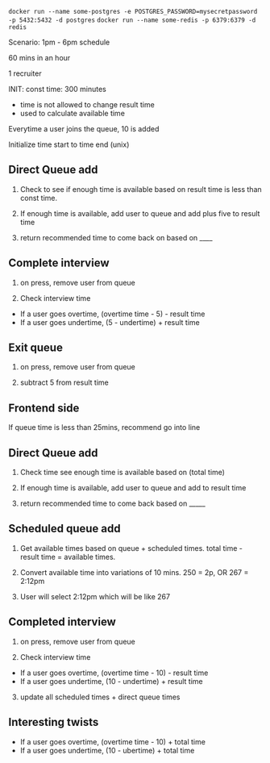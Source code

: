 
`docker run --name some-postgres -e POSTGRES_PASSWORD=mysecretpassword -p 5432:5432 -d postgres`
`docker run --name some-redis -p 6379:6379 -d redis`

Scenario:
1pm - 6pm schedule

60 mins in an hour

1 recruiter

INIT:
const time: 300 minutes
- time is not allowed to change
result time
- used to calculate available time

Everytime a user joins the queue, 10 is added

Initialize time start to time end (unix)



## Direct Queue add
1. Check to see if enough time is available based on result time is less than const time.

2. If enough time is available, add user to queue and add plus five to result time

3. return recommended time to come back on based on ____


## Complete interview
1. on press, remove user from queue

2. Check interview time 
- If a user goes overtime, (overtime time - 5) - result time
- If a user goes undertime, (5 - undertime) + result time

## Exit queue 
1. on press, remove user from queue

2. subtract 5 from result time

## Frontend side
If queue time is less than 25mins, recommend go into line
















## Direct Queue add

1. Check time see enough time is available based on (total time) 

2. If enough time is available, add user to queue and add to result time

3. return recommended time to come back based on _____

## Scheduled queue add

1. Get available times based on queue + scheduled times. total time - result time = available times.

2. Convert available time into variations of 10 mins. 250 = 2p, OR 267 = 2:12pm

3. User will select 2:12pm which will be like 267

## Completed interview
1. on press, remove user from queue

2. Check interview time 
- If a user goes overtime, (overtime time - 10) - result time
- If a user goes undertime, (10 - undertime) + result time

3. update all scheduled times + direct queue times

## Interesting twists
- If a user goes overtime, (overtime time - 10) + total time
- If a user goes undertime, (10 - ubertime) + total time